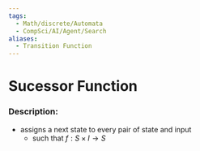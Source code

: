 ```yaml
---
tags:
  - Math/discrete/Automata
  - CompSci/AI/Agent/Search
aliases:
  - Transition Function
---
```

# Sucessor Function
### Description:
- assigns a next state to every pair of state and input
	- such that $f:S\times I\to S$